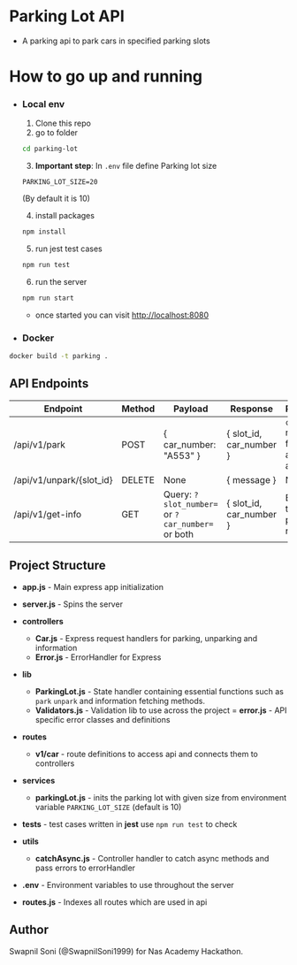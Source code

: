 # Parking Lot API 
- A parking api to park cars in specified parking slots

# How to go up and running

- ### Local env
    1. Clone this repo
    2. go to folder
    
    ```sh
    cd parking-lot
    ```

    3. **Important step**: In `.env` file define Parking lot size
    ```
    PARKING_LOT_SIZE=20
    ```
    (By default it is 10)

    4. install packages

    ```sh
    npm install
    ```

    5. run jest test cases

    ```sh
    npm run test
    ```

    6. run the server

    ```sh
    npm run start
    ```
    - once started you can visit [http://localhost:8080](http://localhost:8080)

- ### Docker

```sh
docker build -t parking .
```

## API Endpoints

|       Endpoint      | Method |          Payload          |         Response        |                             Requirements                          |
| ------------------- | ------ | ------------------------- | ----------------------- | ----------------------------------------------------------------- |
| /api/v1/park        | POST   | { car_number: "A553" }    | { slot_id, car_number } | `car_number` must have first letter as alphabet and all uppercase |
| /api/v1/unpark/{slot_id} | DELETE | None                 | { message }             | None |
| /api/v1/get-info    | GET | Query: `?slot_number=` or `?car_number=` or both | { slot_id, car_number } | Either one of the query param is required |


## Project Structure

- **app.js** - Main express app initialization
- **server.js** - Spins the server
- **controllers**
    - **Car.js** - Express request handlers for parking, unparking and information
    - **Error.js** - ErrorHandler for Express
    
- **lib**
    - **ParkingLot.js** - State handler containing essential functions such as `park` `unpark` and information fetching methods.
    - **Validators.js** - Validation lib to use across the project
    = **error.js** - API specific error classes and definitions

- **routes**
    - **v1/car** - route definitions to access api and connects them to controllers

- **services**
    - **parkingLot.js** - inits the parking lot with given size from environment variable `PARKING_LOT_SIZE` (default is 10)

- **tests** - test cases written in __jest__ use `npm run test` to check

- **utils** 
    - **catchAsync.js** - Controller handler to catch async methods and pass errors to errorHandler

- **.env** - Environment variables to use throughout the server
- **routes.js** - Indexes all routes which are used in api

## Author
Swapnil Soni (@SwapnilSoni1999) for Nas Academy Hackathon.
